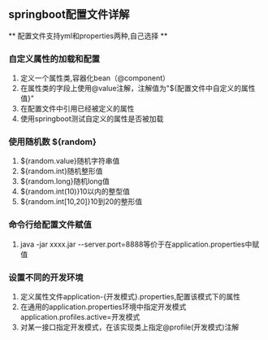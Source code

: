 ## springboot配置文件详解

** 配置文件支持yml和properties两种,自己选择 **

### 自定义属性的加载和配置

1. 定义一个属性类,容器化bean（@component）
2. 在属性类的字段上使用@value注解，注解值为"${配置文件中自定义的属性值}"
3. 在配置文件中引用已经被定义的属性
4. 使用springboot测试自定义的属性是否被加载

### 使用随机数 ${random}

1. ${random.value}随机字符串值
2. ${random.int}随机整形值
3. ${random.long}随机long值
4. ${random.int(10)}10以内的整型值
5. ${random.int[10,20]}10到20的整形值

### 命令行给配置文件赋值

1. java -jar xxxx.jar --server.port=8888等价于在application.properties中赋值

### 设置不同的开发环境

1. 定义属性文件application-{开发模式}.properties,配置该模式下的属性
2. 在通用的application.properties环境中指定开发模式application.profiles.active=开发模式
3. 对某一接口指定开发模式，在该实现类上指定@profile(开发模式)注解


